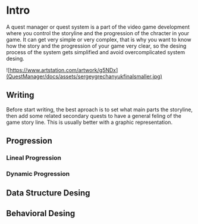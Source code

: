 # Intro

A quest manager or quest system is a part of the video game development where you control the storyline and the progression of the chracter
in your game. It can get very simple or very complex, that is why you want to know how the story and the progression of your game very clear,
so the desing process of the system gets simplified and avoid overcomplicated system desing.


![https://www.artstation.com/artwork/g5NDx](QuestManager/docs/assets/sergeygrechanyukfinalsmaller.jpg)



## Writing

Before start writing, the best aproach is to set what main parts the storyline, then add some related secondary quests to have a 
general feling of the game story line. This is usually better with a graphic representation.


## Progression

### Lineal Progression

### Dynamic Progression

##  Data Structure Desing

## Behavioral Desing


